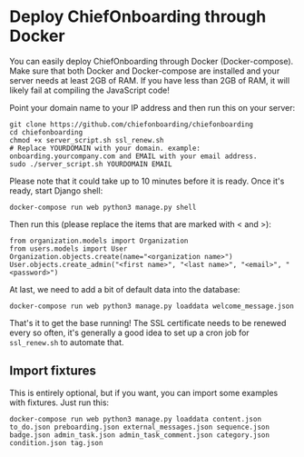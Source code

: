 # Deploy ChiefOnboarding through Docker

You can easily deploy ChiefOnboarding through Docker (Docker-compose). Make sure that both Docker and Docker-compose are installed and your server needs at least 2GB of RAM. If you have less than 2GB of RAM, it will likely fail at compiling the JavaScript code!

Point your domain name to your IP address and then run this on your server:

```
git clone https://github.com/chiefonboarding/chiefonboarding
cd chiefonboarding
chmod +x server_script.sh ssl_renew.sh
# Replace YOURDOMAIN with your domain. example: onboarding.yourcompany.com and EMAIL with your email address. 
sudo ./server_script.sh YOURDOMAIN EMAIL
```

Please note that it could take up to 10 minutes before it is ready. Once it's ready, start Django shell:

```
docker-compose run web python3 manage.py shell
```

Then run this (please replace the items that are marked with < and >):

```
from organization.models import Organization
from users.models import User
Organization.objects.create(name="<organization name>")
User.objects.create_admin("<first name>", "<last name>", "<email>", "<password>")
```

At last, we need to add a bit of default data into the database:
```
docker-compose run web python3 manage.py loaddata welcome_message.json
```
That's it to get the base running! The SSL certificate needs to be renewed every so often, it's generally a good idea to set up a cron job for `ssl_renew.sh` to automate that.

## Import fixtures
This is entirely optional, but if you want, you can import some examples with fixtures. Just run this:

```
docker-compose run web python3 manage.py loaddata content.json to_do.json preboarding.json external_messages.json sequence.json badge.json admin_task.json admin_task_comment.json category.json condition.json tag.json
```
